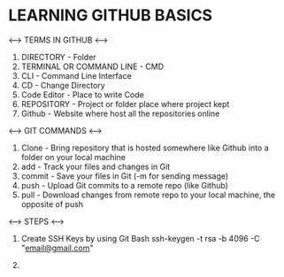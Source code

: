 # LEARNING GITHUB BASICS

<--> TERMS IN GITHUB <-->

1. DIRECTORY - Folder
2. TERMINAL OR COMMAND LINE - CMD
3. CLI - Command Line Interface
4. CD - Change Directory
5. Code Editor - Place to write Code
6. REPOSITORY - Project or folder place where project kept
7. Github - Website where host all the repositories online

<--> GIT COMMANDS <-->

1. Clone - Bring repository that is hosted somewhere like Github into a folder on your local machine
2. add - Track your files and changes in Git
3. commit - Save your files in Git (-m for sending message)
4. push - Upload Git commits to a remote repo (like Github)
5. pull - Download changes from remote repo to your local machine, the opposite of push

<--> STEPS <-->
1. Create SSH Keys by using Git Bash 
    ssh-keygen -t rsa -b 4096 -C "email@gmail.com"

2. 

